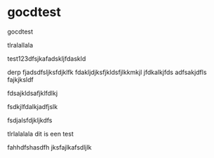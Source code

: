 # gocdtest
gocdtest


tlralallala


test123dfsjkafadskljfdaskld



derp
fjadsdfsljksfdjklfk
fdakljdjksfjkldsfjlkkmkjl
jfdkalkjfds
adfsakjdfls
fajkjksldf

fdsajkldsafjklfdlkj


fsdkjlfdalkjadfjslk

fsdjalsfdjkljkdfs


tlrlalalala
dit is een test


fahhdfshasdfh
jksfajlkafsdljlk

